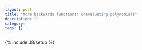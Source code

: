 ```yaml
---
layout: post
title: "More backwards functions: unevaluating polynomials"
description: ""
category: 
tags: []
---
```

{% include JB/setup %}

